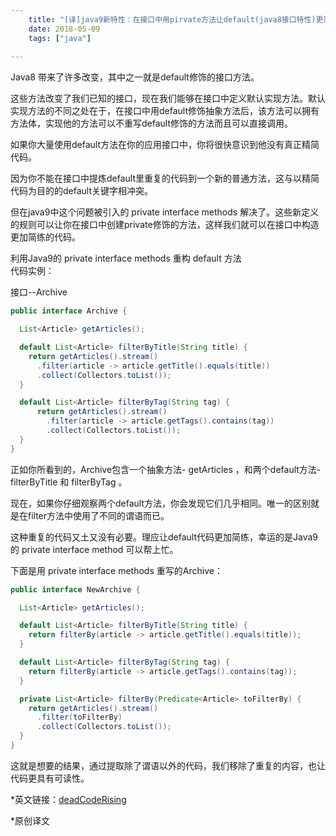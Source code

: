 ```yaml
---
    title: "[译]java9新特性：在接口中用pirvate方法让default(java8接口特性)更简练"
    date: 2018-05-09 
    tags: ["java"]
    
---
```


Java8 带来了许多改变，其中之一就是default修饰的接口方法。

这些方法改变了我们已知的接口，现在我们能够在接口中定义默认实现方法。默认实现方法的不同之处在于，在接口中用default修饰抽象方法后，该方法可以拥有方法体，实现他的方法可以不重写default修饰的方法而且可以直接调用。

 

如果你大量使用default方法在你的应用接口中，你将很快意识到他没有真正精简代码。

因为你不能在接口中提炼default里重复的代码到一个新的普通方法，这与以精简代码为目的的default关键字相冲突。

 

但在java9中这个问题被引入的 private interface methods 解决了。这些新定义的规则可以让你在接口中创建private修饰的方法，这样我们就可以在接口中构造更加简练的代码。

 

利用Java9的 private interface methods 重构 default 方法  
代码实例：

接口--Archive

```java
public interface Archive {

  List<Article> getArticles();

  default List<Article> filterByTitle(String title) {
    return getArticles().stream()
      .filter(article -> article.getTitle().equals(title))
      .collect(Collectors.toList());
  }

  default List<Article> filterByTag(String tag) {
      return getArticles().stream()
        .filter(article -> article.getTags().contains(tag))
        .collect(Collectors.toList());
  }
}
```
正如你所看到的，Archive包含一个抽象方法- getArticles ，和两个default方法- filterByTitle 和 filterByTag 。

 

现在，如果你仔细观察两个default方法，你会发现它们几乎相同。唯一的区别就是在filter方法中使用了不同的谓语而已。

 

这种重复的代码又土又没有必要。理应让default代码更加简练，幸运的是Java9的 private interface method 可以帮上忙。

 

下面是用 private interface methods 重写的Archive：

```java
public interface NewArchive {

  List<Article> getArticles();

  default List<Article> filterByTitle(String title) {
    return filterBy(article -> article.getTitle().equals(title));
  }

  default List<Article> filterByTag(String tag) {
    return filterBy(article -> article.getTags().contains(tag));
  }

  private List<Article> filterBy(Predicate<Article> toFilterBy) {
    return getArticles().stream()
      .filter(toFilterBy)
      .collect(Collectors.toList());
  }
}
```
这就是想要的结果，通过提取除了谓语以外的代码，我们移除了重复的内容，也让代码更具有可读性。

 

*英文链接：[deadCodeRising](http://www.deadcoderising.com/java-9-cleaning-up-your-default-methods-using-private-interface-methods/)

*原创译文